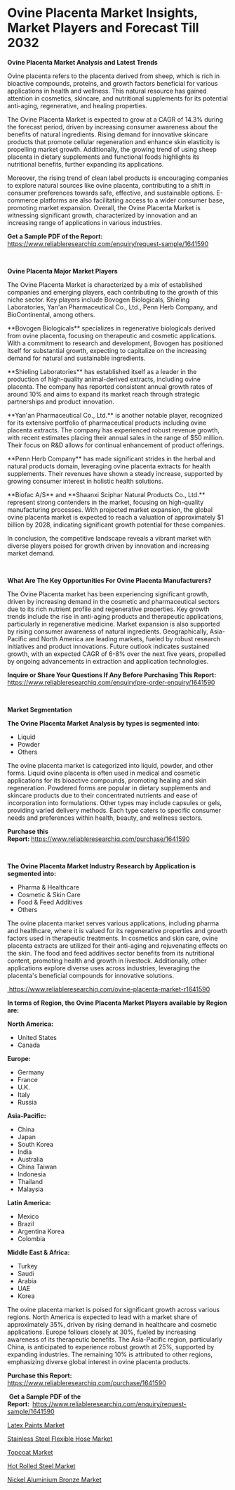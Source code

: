 <p><h1>Ovine Placenta Market Insights, Market Players and Forecast Till 2032</h1></p><p><strong>Ovine Placenta Market Analysis and Latest Trends</strong></p>
<p><p>Ovine placenta refers to the placenta derived from sheep, which is rich in bioactive compounds, proteins, and growth factors beneficial for various applications in health and wellness. This natural resource has gained attention in cosmetics, skincare, and nutritional supplements for its potential anti-aging, regenerative, and healing properties.</p><p>The Ovine Placenta Market is expected to grow at a CAGR of 14.3% during the forecast period, driven by increasing consumer awareness about the benefits of natural ingredients. Rising demand for innovative skincare products that promote cellular regeneration and enhance skin elasticity is propelling market growth. Additionally, the growing trend of using sheep placenta in dietary supplements and functional foods highlights its nutritional benefits, further expanding its applications.</p><p>Moreover, the rising trend of clean label products is encouraging companies to explore natural sources like ovine placenta, contributing to a shift in consumer preferences towards safe, effective, and sustainable options. E-commerce platforms are also facilitating access to a wider consumer base, promoting market expansion. Overall, the Ovine Placenta Market is witnessing significant growth, characterized by innovation and an increasing range of applications in various industries.</p></p>
<p><strong>Get a Sample PDF of the Report:&nbsp;</strong> <a href="https://www.reliableresearchiq.com/enquiry/request-sample/1641590?utm_campaign=1837&utm_medium=2&utm_source=Github&utm_content=ia&utm_term=30012025&utm_id=ovine-placenta">https://www.reliableresearchiq.com/enquiry/request-sample/1641590</a></p>
<p>&nbsp;</p>
<p><strong>Ovine Placenta Major Market Players</strong></p>
<p><p>The Ovine Placenta Market is characterized by a mix of established companies and emerging players, each contributing to the growth of this niche sector. Key players include Bovogen Biologicals, Shieling Laboratories, Yan'an Pharmaceutical Co., Ltd., Penn Herb Company, and BioContinental, among others.</p><p>**Bovogen Biologicals** specializes in regenerative biologicals derived from ovine placenta, focusing on therapeutic and cosmetic applications. With a commitment to research and development, Bovogen has positioned itself for substantial growth, expecting to capitalize on the increasing demand for natural and sustainable ingredients.</p><p>**Shieling Laboratories** has established itself as a leader in the production of high-quality animal-derived extracts, including ovine placenta. The company has reported consistent annual growth rates of around 10% and aims to expand its market reach through strategic partnerships and product innovation.</p><p>**Yan'an Pharmaceutical Co., Ltd.** is another notable player, recognized for its extensive portfolio of pharmaceutical products including ovine placenta extracts. The company has experienced robust revenue growth, with recent estimates placing their annual sales in the range of $50 million. Their focus on R&D allows for continual enhancement of product offerings.</p><p>**Penn Herb Company** has made significant strides in the herbal and natural products domain, leveraging ovine placenta extracts for health supplements. Their revenues have shown a steady increase, supported by growing consumer interest in holistic health solutions.</p><p>**Biofac A/S** and **Shaanxi Sciphar Natural Products Co., Ltd.** represent strong contenders in the market, focusing on high-quality manufacturing processes. With projected market expansion, the global ovine placenta market is expected to reach a valuation of approximately $1 billion by 2028, indicating significant growth potential for these companies. </p><p>In conclusion, the competitive landscape reveals a vibrant market with diverse players poised for growth driven by innovation and increasing market demand.</p></p>
<p>&nbsp;</p>
<p><strong>What Are The Key Opportunities For Ovine Placenta Manufacturers?</strong></p>
<p><p>The Ovine Placenta market has been experiencing significant growth, driven by increasing demand in the cosmetic and pharmaceutical sectors due to its rich nutrient profile and regenerative properties. Key growth trends include the rise in anti-aging products and therapeutic applications, particularly in regenerative medicine. Market expansion is also supported by rising consumer awareness of natural ingredients. Geographically, Asia-Pacific and North America are leading markets, fueled by robust research initiatives and product innovations. Future outlook indicates sustained growth, with an expected CAGR of 6-8% over the next five years, propelled by ongoing advancements in extraction and application technologies.</p></p>
<p><strong>Inquire or Share Your Questions If Any Before Purchasing This Report:</strong> <a href="https://www.reliableresearchiq.com/enquiry/pre-order-enquiry/1641590?utm_campaign=1837&utm_medium=2&utm_source=Github&utm_content=ia&utm_term=30012025&utm_id=ovine-placenta">https://www.reliableresearchiq.com/enquiry/pre-order-enquiry/1641590</a></p>
<p>&nbsp;</p>
<p><strong>Market Segmentation</strong></p>
<p><strong>The Ovine Placenta Market Analysis by types is segmented into:</strong></p>
<p><ul><li>Liquid</li><li>Powder</li><li>Others</li></ul></p>
<p><p>The ovine placenta market is categorized into liquid, powder, and other forms. Liquid ovine placenta is often used in medical and cosmetic applications for its bioactive compounds, promoting healing and skin regeneration. Powdered forms are popular in dietary supplements and skincare products due to their concentrated nutrients and ease of incorporation into formulations. Other types may include capsules or gels, providing varied delivery methods. Each type caters to specific consumer needs and preferences within health, beauty, and wellness sectors.</p></p>
<p><strong>Purchase this Report:&nbsp;</strong><a href="https://www.reliableresearchiq.com/purchase/1641590?utm_campaign=1837&utm_medium=2&utm_source=Github&utm_content=ia&utm_term=30012025&utm_id=ovine-placenta">https://www.reliableresearchiq.com/purchase/1641590</a></p>
<p>&nbsp;</p>
<p><strong>The Ovine Placenta Market Industry Research by Application is segmented into:</strong></p>
<p><ul><li>Pharma & Healthcare</li><li>Cosmetic & Skin Care</li><li>Food & Feed Additives</li><li>Others</li></ul></p>
<p><p>The ovine placenta market serves various applications, including pharma and healthcare, where it is valued for its regenerative properties and growth factors used in therapeutic treatments. In cosmetics and skin care, ovine placenta extracts are utilized for their anti-aging and rejuvenating effects on the skin. The food and feed additives sector benefits from its nutritional content, promoting health and growth in livestock. Additionally, other applications explore diverse uses across industries, leveraging the placenta's beneficial compounds for innovative solutions.</p></p>
<p><a href="https://www.reliableresearchiq.com/ovine-placenta-market-r1641590?utm_campaign=1837&utm_medium=2&utm_source=Github&utm_content=ia&utm_term=30012025&utm_id=ovine-placenta">&nbsp;https://www.reliableresearchiq.com/ovine-placenta-market-r1641590</a></p>
<p><strong>In terms of Region, the Ovine Placenta Market Players available by Region are:</strong></p>
<p>
    <p> <strong> North America: </strong>
        <ul>
            <li>United States</li>
            <li>Canada</li>
        </ul>
        </p> 
    <p> <strong> Europe: </strong>
        <ul>
            <li>Germany</li>
            <li>France</li>
            <li>U.K.</li>
            <li>Italy</li>
            <li>Russia</li>
        </ul>
        </p> 
    <p> <strong> Asia-Pacific: </strong>
        <ul>
            <li>China</li>
            <li>Japan</li>
            <li>South Korea</li>
            <li>India</li>
            <li>Australia</li>
            <li>China Taiwan</li>
            <li>Indonesia</li>
            <li>Thailand</li>
            <li>Malaysia</li>
        </ul>
        </p> 
    <p> <strong> Latin America: </strong>
        <ul>
            <li>Mexico</li>
            <li>Brazil</li>
            <li>Argentina Korea</li>
            <li>Colombia</li>
        </ul>
        </p> 
    <p> <strong> Middle East & Africa: </strong>
        <ul>
            <li>Turkey</li>
            <li>Saudi</li>
            <li>Arabia</li>
            <li>UAE</li>
            <li>Korea</li>
        </ul>
    </p>
    </p>
<p><p>The ovine placenta market is poised for significant growth across various regions. North America is expected to lead with a market share of approximately 35%, driven by rising demand in healthcare and cosmetic applications. Europe follows closely at 30%, fueled by increasing awareness of its therapeutic benefits. The Asia-Pacific region, particularly China, is anticipated to experience robust growth at 25%, supported by expanding industries. The remaining 10% is attributed to other regions, emphasizing diverse global interest in ovine placenta products.</p></p>
<p><strong>Purchase this Report: </strong><a href="https://www.reliableresearchiq.com/purchase/1641590?utm_campaign=1837&utm_medium=2&utm_source=Github&utm_content=ia&utm_term=30012025&utm_id=ovine-placenta">https://www.reliableresearchiq.com/purchase/1641590</a></p>
<p>&nbsp;<strong>Get a Sample PDF of the Report:&nbsp;&nbsp;</strong><a href="https://www.reliableresearchiq.com/enquiry/request-sample/1641590?utm_campaign=1837&utm_medium=2&utm_source=Github&utm_content=ia&utm_term=30012025&utm_id=ovine-placenta">https://www.reliableresearchiq.com/enquiry/request-sample/1641590</a></p>
<p><strong></strong></p>
<p><p><a href="https://github.com/kaqiewan/Market-Research-Report-List-1/blob/main/latex-paints-market.md?utm_campaign=1837&utm_medium=2&utm_source=Github&utm_content=ia&utm_term=30012025&utm_id=ovine-placenta">Latex Paints Market</a></p><p><a href="https://github.com/WillieWoodard/Market-Research-Report-List-7/blob/main/stainless-steel-flexible-hose-market.md?utm_campaign=1837&utm_medium=2&utm_source=Github&utm_content=ia&utm_term=30012025&utm_id=ovine-placenta">Stainless Steel Flexible Hose Market</a></p><p><a href="https://github.com/taxyevgwlle/Market-Research-Report-List-1/blob/main/topcoat-market.md?utm_campaign=1837&utm_medium=2&utm_source=Github&utm_content=ia&utm_term=30012025&utm_id=ovine-placenta">Topcoat Market</a></p><p><a href="https://github.com/marloy8/Market-Research-Report-List-6/blob/main/hot-rolled-steel-market.md?utm_campaign=1837&utm_medium=2&utm_source=Github&utm_content=ia&utm_term=30012025&utm_id=ovine-placenta">Hot Rolled Steel Market</a></p><p><a href="https://github.com/verikaahova/Market-Research-Report-List-1/blob/main/nickel-aluminium-bronze-market.md?utm_campaign=1837&utm_medium=2&utm_source=Github&utm_content=ia&utm_term=30012025&utm_id=ovine-placenta">Nickel Aluminium Bronze Market</a></p></p>